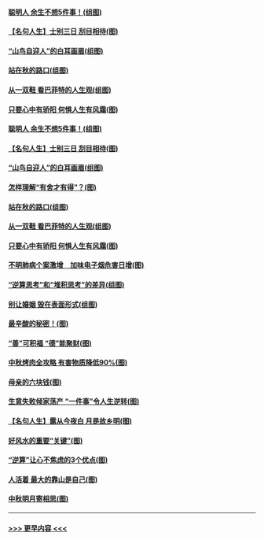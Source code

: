 #### [聪明人 余生不想5件事！(组图)](../pages/p8/907364.md?t=09152211) 
#### [【名句人生】士别三日 刮目相待(图)](../pages/p8/906988.md?t=09152211) 
#### [“山鸟自迎人”的白耳画眉(组图)](../pages/p8/907332.md?t=09152211) 
#### [站在秋的路口(组图)](../pages/p8/906914.md?t=09152211) 
#### [从一双鞋 看巴菲特的人生观(组图)](../pages/p8/907311.md?t=09152211) 
#### [只要心中有骄阳 何惧人生有风霜(图)](../pages/p8/907320.md?t=09152211) 
#### [聪明人 余生不想5件事！(组图)](../pages/p8/907364.md?t=09152211) 
#### [【名句人生】士别三日 刮目相待(图)](../pages/p8/906988.md?t=09152211) 
#### [“山鸟自迎人”的白耳画眉(组图)](../pages/p8/907332.md?t=09152211) 
#### [怎样理解“有舍才有得”？(图)](../pages/p8/906872.md?t=09152211) 
#### [站在秋的路口(组图)](../pages/p8/906914.md?t=09152211) 
#### [从一双鞋 看巴菲特的人生观(组图)](../pages/p8/907311.md?t=09152211) 
#### [只要心中有骄阳 何惧人生有风霜(图)](../pages/p8/907320.md?t=09152211) 
#### [不明肺病个案激增　加味电子烟危害日增(图)](../pages/p8/907307.md?t=09152211) 
#### [“逆算思考”和“堆积思考”的差异(组图)](../pages/p8/907229.md?t=09152211) 
#### [别让婚姻 毁在表面形式(组图)](../pages/p8/907118.md?t=09152211) 
#### [最辛酸的秘密！(图)](../pages/p8/906327.md?t=09152211) 
#### [“善”可积福 “德”能聚财(图)](../pages/p8/906906.md?t=09152211) 
#### [中秋烤肉全攻略 有害物质降低90%(图)](../pages/p8/907227.md?t=09152211) 
#### [母亲的六块钱(图)](../pages/p8/907107.md?t=09152211) 
#### [生意失败倾家荡产 “一件事”令人生逆转(图)](../pages/p8/907101.md?t=09152211) 
#### [【名句人生】露从今夜白 月是故乡明(图)](../pages/p8/906558.md?t=09152211) 
#### [好风水的重要“关键”(图)](../pages/p8/907087.md?t=09152211) 
#### [“逆算”让心不焦虑的3个优点(图)](../pages/p8/907070.md?t=09152211) 
#### [人活着 最大的靠山是自己(图)](../pages/p8/906329.md?t=09152211) 
#### [中秋明月寄相思(图)](../pages/p8/906932.md?t=09152211) 

----
#### [ >>> 更早内容 <<< ](../indexes/p8-earlier.md)
